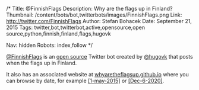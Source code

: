 /*
Title: @FinnishFlags
Description: Why are the flags up in Finland?
Thumbnail: /content/bots/bot,twitterbots/images/FinnishFlags.png
Link: http://twitter.com/FinnishFlags
Author: Stefan Bohacek
Date: September 21, 2015
Tags: twitter,bot,twitterbot,active,opensource,open source,python,finnish,finland,flags,hugovk

Nav: hidden
Robots: index,follow
*/

[@FinnishFlags](https://twitter.com/FinnishFlags) is an [open source](https://github.com/hugovk/whyaretheflagsup) Twitter bot created by [@hugovk](https://twitter.com/hugovk) that posts when the flags up in Finland.

It also has an associated website at [whyaretheflagsup.github.io](https://whyaretheflagsup.github.io/) where you can browse by date, for example [[1-may-2015]](https://whyaretheflagsup.github.io/?date=1-may-2015) or [[Dec-6-2020]](https://whyaretheflagsup.github.io/?date=Dec-6-2020).
